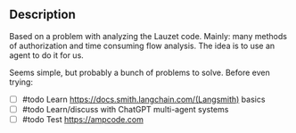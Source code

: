## Description
Based on a problem with analyzing the Lauzet code. Mainly: many methods of authorization and time consuming flow analysis. The idea is to use an agent to do it for us.

Seems simple, but probably a bunch of problems to solve. Before even trying:
- [ ] #todo Learn https://docs.smith.langchain.com/(Langsmith) basics
- [ ] #todo Learn/discuss with ChatGPT multi-agent systems
- [ ] #todo Test https://ampcode.com